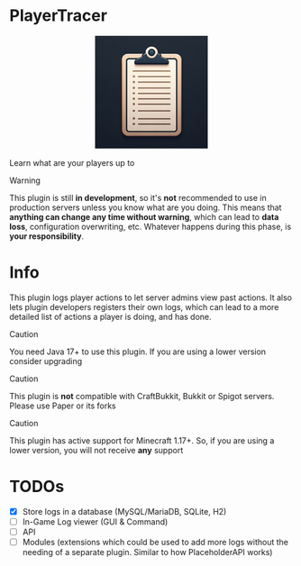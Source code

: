 # PlayerTracer
<p align="center">
    <img src="https://github.com/Adrigamer2950/PlayerTracer/blob/master/logo_200x.jpg?raw=true" alt="Logo" />
</p>

Learn what are your players up to

> [!WARNING]
> This plugin is still **in development**, so it's **not** recommended to use in production servers
> unless you know what are you doing. This means that **anything can change any time without
> warning**, which can lead to **data loss**, configuration overwriting, etc. Whatever happens during
> this phase, is **your responsibility**.

# Info
This plugin logs player actions to let server admins view past actions. 
It also lets plugin developers registers their own logs, which can lead
to a more detailed list of actions a player is doing, and has done.

> [!CAUTION]
> You need Java 17+ to use this plugin. If you are using a lower version consider upgrading

> [!CAUTION]
> This plugin is **not** compatible with CraftBukkit, Bukkit or Spigot servers. Please use Paper or its forks

> [!CAUTION]
> This plugin has active support for Minecraft 1.17+. So, if you are using a lower version, you will not receive **any** support

# TODOs
- [x] Store logs in a database (MySQL/MariaDB, SQLite, H2)
- [ ] In-Game Log viewer (GUI & Command)
- [ ] API
- [ ] Modules (extensions which could be used to add more logs
  without the needing of a separate plugin. Similar to how PlaceholderAPI works)
